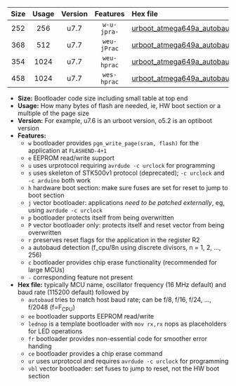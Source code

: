 |Size|Usage|Version|Features|Hex file|
|:-:|:-:|:-:|:-:|:--|
|252|256|u7.7|`w-u-jpra-`|[urboot_atmega649a_autobaud_lednop_ur_vbl.hex](https://raw.githubusercontent.com/stefanrueger/urboot.hex/main/mcus/atmega649a/autobaud/urboot_atmega649a_autobaud_lednop_ur_vbl.hex)|
|368|512|u7.7|`weu-jPrac`|[urboot_atmega649a_autobaud_ee_lednop_fr_ce_ur_vbl.hex](https://raw.githubusercontent.com/stefanrueger/urboot.hex/main/mcus/atmega649a/autobaud/urboot_atmega649a_autobaud_ee_lednop_fr_ce_ur_vbl.hex)|
|354|1024|u7.7|`weu-hprac`|[urboot_atmega649a_autobaud_ee_lednop_fr_ce_ur.hex](https://raw.githubusercontent.com/stefanrueger/urboot.hex/main/mcus/atmega649a/autobaud/urboot_atmega649a_autobaud_ee_lednop_fr_ce_ur.hex)|
|458|1024|u7.7|`wes-hprac`|[urboot_atmega649a_autobaud_ee_lednop_fr_ce.hex](https://raw.githubusercontent.com/stefanrueger/urboot.hex/main/mcus/atmega649a/autobaud/urboot_atmega649a_autobaud_ee_lednop_fr_ce.hex)|

- **Size:** Bootloader code size including small table at top end
- **Usage:** How many bytes of flash are needed, ie, HW boot section or a multiple of the page size
- **Version:** For example, u7.6 is an urboot version, o5.2 is an optiboot version
- **Features:**
  + `w` bootloader provides `pgm_write_page(sram, flash)` for the application at `FLASHEND-4+1`
  + `e` EEPROM read/write support
  + `u` uses urprotocol requiring `avrdude -c urclock` for programming
  + `s` uses skeleton of STK500v1 protocol (deprecated); `-c urclock` and `-c arduino` both work
  + `h` hardware boot section: make sure fuses are set for reset to jump to boot section
  + `j` vector bootloader: applications *need to be patched externally*, eg, using `avrdude -c urclock`
  + `p` bootloader protects itself from being overwritten
  + `P` vector bootloader only: protects itself and reset vector from being overwritten
  + `r` preserves reset flags for the application in the register R2
  + `a` autobaud detection (f_cpu/8n using discrete divisors, n = 1, 2, ..., 256)
  + `c` bootloader provides chip erase functionality (recommended for large MCUs)
  + `-` corresponding feature not present
- **Hex file:** typically MCU name, oscillator frequency (16 MHz default) and baud rate (115200 default) followed by
  + `autobaud` tries to match host baud rate; can be f/8, f/16, f/24, ..., f/2048 (f=F<sub>CPU</sub>)
  + `ee` bootloader supports EEPROM read/write
  + `lednop` is a template bootloader with `mov rx,rx` nops as placeholders for LED operations
  + `fr` bootloader provides non-essential code for smoother error handing
  + `ce` bootloader provides a chip erase command
  + `ur` uses urprotocol and requires `avrdude -c urclock` for programming
  + `vbl` vector bootloader: set fuses to jump to reset, not the HW boot section

